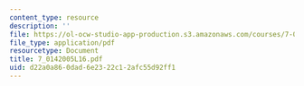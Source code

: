 ```yaml
---
content_type: resource
description: ''
file: https://ol-ocw-studio-app-production.s3.amazonaws.com/courses/7-014-introductory-biology-spring-2005/d22a0a860dad6e2322c12afc55d92ff1_7_0142005L16.pdf
file_type: application/pdf
resourcetype: Document
title: 7_0142005L16.pdf
uid: d22a0a86-0dad-6e23-22c1-2afc55d92ff1
---
```

